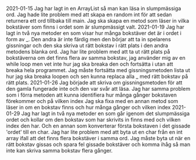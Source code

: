 2021-01-15
Jag har lagt in en ArrayList så man kan läsa in slumpmässiga ord.
Jag hade lite problem med att skapa en random int för att sedan returnera ett ord tillbaka till main.
Jag ska skapa en metod som läser in vilka bokstäver som finns i ordet som är slumpmässigt valt.
2021-01-19
Jag har lagt in två nya metoder en som visar hur många bokstäver det är i ordet i form av _. Den andra är inte färdig men den börjar att ta in spelarens gissningar och den ska skriva ut rätt bokstav i rätt plats i den andra metodens blanka ord.
Jag har lite problem med att ta ut rätt plats på bokstäverna om det finns flera av samma bokstav, jag använder mig av en while loop men vet inte hur jag ska breaka den och fortsätta i utan att breaka hela programmet.
Jag måste fortsätta med gissningsmetoden  lista ut hur jag ska breaka loopen och sen kunna replaca alla _ med rätt bokstav på rätt plats.
2021-01-26
Jag började att skriva om gissningsmetoden för att den gamla fungerade inte och den var svår att läsa.
Jag har samma problem som i förra metoden att kunna identifiera hur många gånger bokstaven förekommer och på vilken index
Jag ska fixa med en annan metod som läser in om en bokstav finns och hur många gånger och vilken index
2021-01-29
Jag har lagt in två nya metoder en som går igenom det slumpmässiga ordet och kollar om den bokstav som har skrivits in finns med och vilken index den har. Och en annan som konverterar första bokstaven i det gissade 'ordet' till en char.
Jag har lite problem med att byta ut en char från en int array ifall att det finns flera bokstäver i samma ord.
Jag måste byta ut när en rätt bokstav gissas och spara fel gissade bokstäver och komma ihåg så man inte kan skriva samma bokstav flera gånger.
